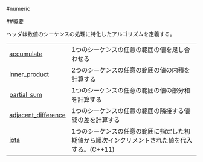 #numeric

##概要

<numeric> ヘッダは数値のシーケンスの処理に特化したアルゴリズムを定義する。


| | |
|-------------------------------------------------------------------------------------------------------------------------------|-----------------------------------------------------------------------------------------------------------------------------------------------------------------------------|
| [accumulate](./numeric/accumulate.md) | 1つのシーケンスの任意の範囲の値を足し合わせる  |
| [inner_product](./numeric/inner_product.md) | 2つのシーケンスの任意の範囲の値の内積を計算する |
| [partial_sum](./numeric/partial_sum.md) | 1つのシーケンスの任意の範囲の値の部分和を計算する  |
| [adjacent_difference](./numeric/adjacent_difference.md) | 1つのシーケンスの任意の範囲の隣接する値間の差を計算する |
| [iota](./numeric/iota.md) | 1つのシーケンスの任意の範囲に指定した初期値から順次インクリメントされた値を代入する。(C++11) |
